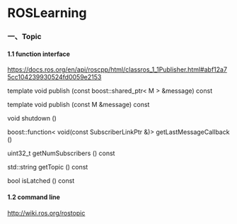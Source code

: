 # ROSLearning

### 一、Topic

#### 1.1 function interface

https://docs.ros.org/en/api/roscpp/html/classros_1_1Publisher.html#abf12a75cc104239930524fd0059e2153

template<typename M >
void 	publish (const boost::shared_ptr< M > &message) const



template<typename M >
void 	publish (const M &message) const



void 	shutdown ()



boost::function< void(const SubscriberLinkPtr &)> 	getLastMessageCallback ()



uint32_t 	getNumSubscribers () const


std::string 	getTopic () const


bool 	isLatched () const



#### 1.2 command line

http://wiki.ros.org/rostopic
